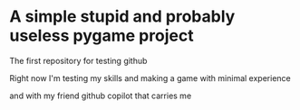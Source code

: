 # A simple stupid and probably useless pygame project
The first repository for testing github

Right now I'm testing my skills and making a game with minimal experience

and
with my friend github copilot that carries me
